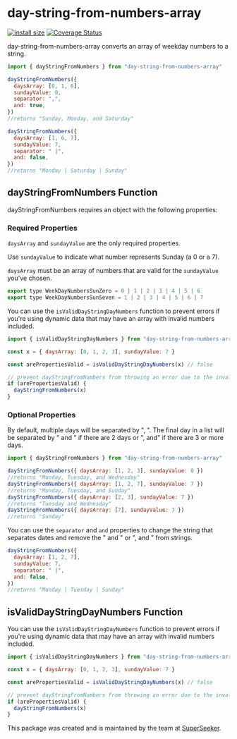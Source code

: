 # day-string-from-numbers-array

[![install size](https://packagephobia.com/badge?p=day-string-from-numbers-array)](https://packagephobia.com/result?p=day-string-from-numbers-array)
[![Coverage Status](https://coveralls.io/repos/github/SuperSeekerCom/day-string-from-numbers-array/badge.svg?branch=main)](https://coveralls.io/github/SuperSeekerCom/day-string-from-numbers-array?branch=main)

day-string-from-numbers-array converts an array of weekday numbers to a string.

```javascript
import { dayStringFromNumbers } from "day-string-from-numbers-array"

dayStringFromNumbers({
  daysArray: [0, 1, 6],
  sundayValue: 0,
  separator: ",",
  and: true,
})
//returns "Sunday, Monday, and Saturday"

dayStringFromNumbers({
  daysArray: [1, 6, 7],
  sundayValue: 7,
  separator: " |",
  and: false,
})
//returns "Monday | Saturday | Sunday"
```

## dayStringFromNumbers Function

dayStringFromNumbers requires an object with the following properties:

### Required Properties

`daysArray` and `sundayValue` are the only required properties.

Use `sundayValue` to indicate what number represents Sunday (a 0 or a 7).

`daysArray` must be an array of numbers that are valid for the `sundayValue` you've chosen.

```javascript
export type WeekDayNumbersSunZero = 0 | 1 | 2 | 3 | 4 | 5 | 6
export type WeekDayNumbersSunSeven = 1 | 2 | 3 | 4 | 5 | 6 | 7
```

You can use the `isValidDayStringDayNumbers` function to prevent errors if you're using dynamic data that may have an array with invalid numbers included.

```javascript
import { isValidDayStringDayNumbers } from "day-string-from-numbers-array"

const x = { daysArray: [0, 1, 2, 3], sundayValue: 7 }

const arePropertiesValid = isValidDayStringDayNumbers(x) // false

// prevent dayStringFromNumbers from throwing an error due to the invalid data (a 0 when daysArray should only contain numbers 1-7 due to sundayValue = 7)
if (arePropertiesValid) {
  dayStringFromNumbers(x)
}
```

### Optional Properties

By default, multiple days will be separated by ", ". The final day in a list will be separated by " and " if there are 2 days or ", and" if there are 3 or more days.

```javascript
import { dayStringFromNumbers } from "day-string-from-numbers-array"

dayStringFromNumbers({ daysArray: [1, 2, 3], sundayValue: 0 })
//returns "Monday, Tuesday, and Wednesday"
dayStringFromNumbers({ daysArray: [1, 2, 7], sundayValue: 7 })
//returns "Monday, Tuesday, and Sunday"
dayStringFromNumbers({ daysArray: [2, 3], sundayValue: 7 })
//returns "Tuesday and Wednesday"
dayStringFromNumbers({ daysArray: [7], sundayValue: 7 })
//returns "Sunday"
```

You can use the `separator` and `and` properties to change the string that separates dates and remove the " and " or ", and " from strings.

```javascript
dayStringFromNumbers({
  daysArray: [1, 2, 7],
  sundayValue: 7,
  separator: " |",
  and: false,
})
//returns "Monday | Tuesday | Sunday"
```

## isValidDayStringDayNumbers Function

You can use the `isValidDayStringDayNumbers` function to prevent errors if you're using dynamic data that may have an array with invalid numbers included.

```javascript
import { isValidDayStringDayNumbers } from "day-string-from-numbers-array"

const x = { daysArray: [0, 1, 2, 3], sundayValue: 7 }

const arePropertiesValid = isValidDayStringDayNumbers(x) // false

// prevent dayStringFromNumbers from throwing an error due to the invalid data (a 0 when daysArray should only contain numbers 1-7 due to sundayValue = 7)
if (arePropertiesValid) {
  dayStringFromNumbers(x)
}
```

This package was created and is maintained by the team at [SuperSeeker](https://superseeker.net/).
